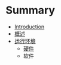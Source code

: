 # Summary

* [Introduction](README.md)
* [概述](概述/chapter_1_gai_shu_0.md)
* [运行环境](chapter_2_0.md)
   * [硬件](chapter_2_1.md)
   * 软件

